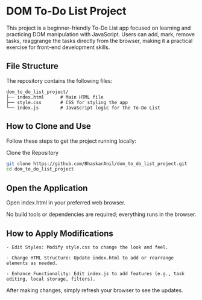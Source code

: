 # DOM To-Do List Project

This project is a beginner-friendly To-Do List app focused on learning and practicing DOM manipulation with JavaScript. Users can add, mark, remove tasks, reaggrange the tasks directly from the browser, making it a practical exercise for front-end development skills.

## File Structure

The repository contains the following files:

```
dom_to_do_list_project/
├── index.html      # Main HTML file
├── style.css       # CSS for styling the app
└── index.js        # JavaScript logic for the To-Do List

```

## How to Clone and Use

Follow these steps to get the project running locally:

Clone the Repository

```bash
git clone https://github.com/BhaskarAnil/dom_to_do_list_project.git
cd dom_to_do_list_project

```

## Open the Application

Open index.html in your preferred web browser.

No build tools or dependencies are required; everything runs in the browser.

## How to Apply Modifications

    - Edit Styles: Modify style.css to change the look and feel.

    - Change HTML Structure: Update index.html to add or rearrange elements as needed.

    - Enhance Functionality: Edit index.js to add features (e.g., task editing, local storage, filters).

After making changes, simply refresh your browser to see the updates.

